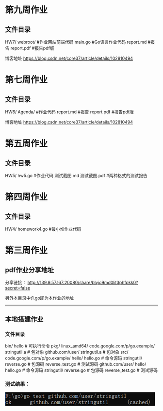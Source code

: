 # 第九周作业

## 文件目录

HW7/
	webroot/ #作业网站前端代码
	main.go #Go语言作业代码
	report.md #报告
	report.pdf #报告pdf版

博客地址
https://blog.csdn.net/core37/article/details/102810494


# 第七周作业

## 文件目录

HW6/
	Agenda/ #作业代码
	report.md #报告
	report.pdf #报告pdf版
	
博客地址
https://blog.csdn.net/core37/article/details/102810494

# 第五周作业

## 文件目录

HW5/
	hw5.go #作业代码
	测试截图.md
	测试截图.pdf  #两种格式的测试报告

# 第四周作业

## 文件目录
HW4/
	homework4.go   #最小堆作业代码

# 第三周作业

## pdf作业分享地址

分享链接： http://139.9.57.167:20080/share/blvjo9md0lit3phfpkk0?secret=false

另外本目录中t1.go即为本作业的地址

---

## 本地搭建作业

### 文件目录
bin/
	hello                 # 可执行命令
pkg/
	linux_amd64/
		code.google.com/p/go.example/
			stringutil.a     # 包对象
		github.com/user/
			stringutil.a     # 包对象
src/
	code.google.com/p/go.example/
		hello/
			hello.go      # 命令源码
		stringutil/
			reverse.go       # 包源码
			reverse_test.go  # 测试源码
	github.com/user/
		hello/
			hello.go      # 命令源码
		stringutil/
			reverse.go       # 包源码
			reverse_test.go  # 测试源码


### 测试结果：

![1568561505354](1568561505354.png)





